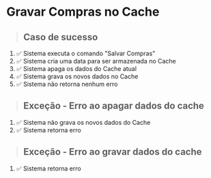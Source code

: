 # Gravar Compras no Cache

> ## Caso de sucesso
1. ✅ Sistema executa o comando "Salvar Compras"
2. ✅ Sistema cria uma data para ser armazenada no Cache
3. ✅ Sistema apaga os dados do Cache atual
4. ✅ Sistema grava os novos dados no Cache
5. ✅ Sistema não retorna nenhum erro

> ## Exceção - Erro ao apagar dados do cache
1. ✅ Sistema não grava os novos dados do Cache
2. ✅ Sistema retorna erro

> ## Exceção - Erro ao gravar dados do cache
1. ✅ Sistema retorna erro
